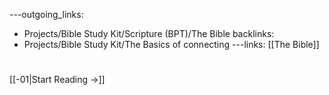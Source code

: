 ---outgoing_links:
  - Projects/Bible Study Kit/Scripture (BPT)/The Bible
backlinks:
  - Projects/Bible Study Kit/The Basics of connecting
---links: [[The Bible]]
# 

[[-01|Start Reading →]]
